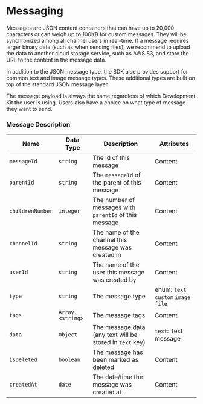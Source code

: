# Messaging

Messages are JSON content containers that can have up to 20,000 characters or can weigh up to 100KB for custom messages. They will be synchronized among all channel users in real-time. If a message requires larger binary data (such as when sending files), we recommend to upload the data to another cloud storage service, such as AWS S3, and store the URL to the content in the message data.

In addition to the JSON message type, the SDK also provides support for common text and image message types. These additional types are built on top of the standard JSON message layer.

The message payload is always the same regardless of which Development Kit the user is using. Users also have a choice on what type of message they want to send.‌

### Message Description <a href="#messages-description" id="messages-description"></a>

| Name | Data Type | Description | Attributes |
| --- | --- | --- | --- |
| `messageId` | `string` | The id of this message | Content |
| `parentId` | `string` | The `messageId` of the parent of this message | Content |
| `childrenNumber` | `integer` | The number of messages with `parentId` of this message | Content |
| `channelId` | `string` | The name of the channel this message was created in | Content |
| `userId` | `string` | The name of the user this message was created by | Content |
| `type` | `string` | The message type | enum: `text` `custom` `image` `file` |
| `tags` | `Array.<string>` | The message tags | Content |
| `data` | `Object` | The message data (any text will be stored in `text` key) | `text`: Text message |
| `isDeleted` | `boolean` | The message has been marked as deleted | Content |
| `createdAt` | `date` | The date/time the message was created at | Content |
